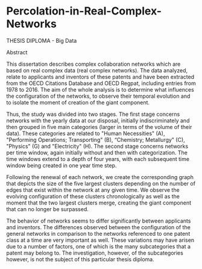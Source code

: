 # Percolation-in-Real-Complex-Networks
THESIS DIPLOMA - Big Data

Abstract

This dissertation describes complex collaboration networks which are based on real complex data (real complex networks). The data analyzed,
relate to applicants and inventors of these patents and have been extracted from the OECD Citations Database and OECD Regpat, including entries 
from 1978 to 2016. The aim of the whole analysis is to determine what influences the configuration of the networks, to observe their temporal 
evolution and to isolate the moment of creation of the giant component.

Thus, the study was divided into two stages. The first stage concerns networks with the yearly data at our disposal, initially indiscriminately 
and then grouped in five main categories (larger in terms of the volume of their data). These categories are related to "Human Necessities" (A), 
"Performing Operations; Transporting" (B), “Chemistry; Metallurgy" (C), "Physics" (G) and "Electricity" (H). The second stage concerns networks 
per time window, again initially without and then with categorization. The time windows extend to a depth of four years, with each subsequent 
time window being created in one year time step.

Following the renewal of each network, we create the corresponding graph that depicts the size of the five largest clusters depending on the number 
of edges that exist within the network at any given time. We observe the evolving configuration of these clusters chronologically as well as the 
moment that the two largest clusters merge, creating the giant component that can no longer be surpassed.

The behavior of networks seems to differ significantly between applicants and inventors. The differences observed between the configuration of 
the general networks in comparison to the networks referenced to one patent class at a time are very important as well. These variations may have 
arisen due to a number of factors, one of which is the many subcategories that a patent may belong to. The investigation, however, of the 
subcategories however, is not the subject of this particular thesis diploma.



